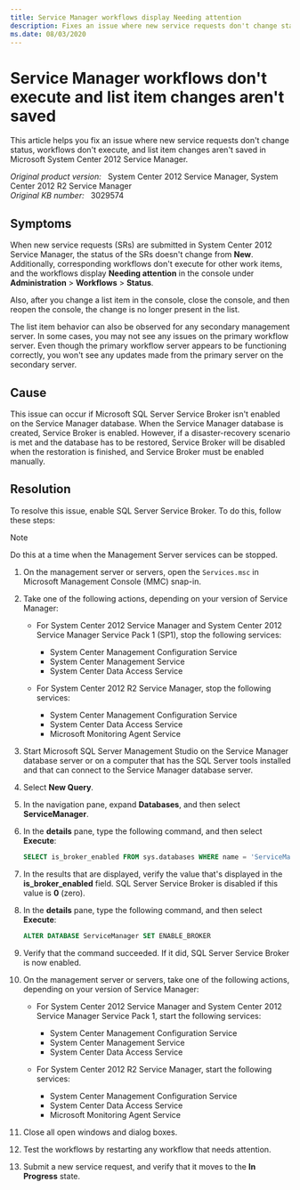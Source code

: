 ```yaml
---
title: Service Manager workflows display Needing attention
description: Fixes an issue where new service requests don't change status, workflows don't execute, and list item changes aren't saved in System Center 2012 Service Manager.
ms.date: 08/03/2020
---
```

# Service Manager workflows don't execute and list item changes aren't saved

This article helps you fix an issue where new service requests don't change status, workflows don't execute, and list item changes aren't saved in Microsoft System Center 2012 Service Manager.

_Original product version:_ &nbsp; System Center 2012 Service Manager, System Center 2012 R2 Service Manager  
_Original KB number:_ &nbsp; 3029574

## Symptoms

When new service requests (SRs) are submitted in System Center 2012 Service Manager, the status of the SRs doesn't change from **New**. Additionally, corresponding workflows don't execute for other work items, and the workflows display **Needing attention** in the console under **Administration** > **Workflows** > **Status**.

Also, after you change a list item in the console, close the console, and then reopen the console, the change is no longer present in the list.

The list item behavior can also be observed for any secondary management server. In some cases, you may not see any issues on the primary workflow server. Even though the primary workflow server appears to be functioning correctly, you won't see any updates made from the primary server on the secondary server.

## Cause

This issue can occur if Microsoft SQL Server Service Broker isn't enabled on the Service Manager database. When the Service Manager database is created, Service Broker is enabled. However, if a disaster-recovery scenario is met and the database has to be restored, Service Broker will be disabled when the restoration is finished, and Service Broker must be enabled manually.

## Resolution

To resolve this issue, enable SQL Server Service Broker. To do this, follow these steps:

> [!NOTE]
> Do this at a time when the Management Server services can be stopped.

1. On the management server or servers, open the `Services.msc` in Microsoft Management Console (MMC) snap-in.
2. Take one of the following actions, depending on your version of Service Manager:

    - For System Center 2012 Service Manager and System Center 2012 Service Manager Service Pack 1 (SP1), stop the following services:

        - System Center Management Configuration Service
        - System Center Management Service
        - System Center Data Access Service

    - For System Center 2012 R2 Service Manager, stop the following services:

        - System Center Management Configuration Service
        - System Center Data Access Service
        - Microsoft Monitoring Agent Service

3. Start Microsoft SQL Server Management Studio on the Service Manager database server or on a computer that has the SQL Server tools installed and that can connect to the Service Manager database server.

4. Select **New Query**.
5. In the navigation pane, expand **Databases**, and then select **ServiceManager**.
6. In the **details** pane, type the following command, and then select **Execute**:

    ```sql
    SELECT is_broker_enabled FROM sys.databases WHERE name = 'ServiceManager'
    ```

7. In the results that are displayed, verify the value that's displayed in the **is_broker_enabled** field. SQL Server Service Broker is disabled if this value is **0** (zero).

8. In the **details** pane, type the following command, and then select **Execute**:

    ```sql
    ALTER DATABASE ServiceManager SET ENABLE_BROKER
    ```

9. Verify that the command succeeded. If it did, SQL Server Service Broker is now enabled.

10. On the management server or servers, take one of the following actions, depending on your version of Service Manager:

    - For System Center 2012 Service Manager and System Center 2012 Service Manager Service Pack 1, start the following services:

        - System Center Management Configuration Service
        - System Center Management Service
        - System Center Data Access Service

    - For System Center 2012 R2 Service Manager, start the following services:

        - System Center Management Configuration Service
        - System Center Data Access Service
        - Microsoft Monitoring Agent Service

11. Close all open windows and dialog boxes.
12. Test the workflows by restarting any workflow that needs attention.
13. Submit a new service request, and verify that it moves to the **In Progress** state.
